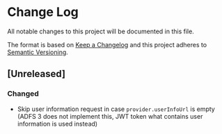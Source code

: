 # Change Log
All notable changes to this project will be documented in this file.

The format is based on [Keep a Changelog](http://keepachangelog.com/)
and this project adheres to [Semantic Versioning](http://semver.org/).

## [Unreleased]
### Changed
 - Skip user information request in case `provider.userInfoUrl` is empty (ADFS 3 does not implement this, JWT token what contains user information is used instead)